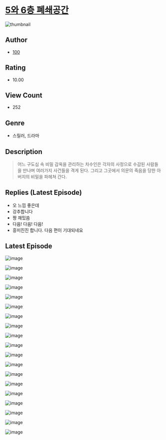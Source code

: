 # [5와 6층 폐쇄공간](https://comic.naver.com/challenge/list?titleId=810328)
![thumbnail](https://image-comic.pstatic.net/user_contents_data/challenge_comic/2023/05/23/240390/upload_3473509201848252262_480x623.jpeg)

## Author
- [100](https://comic.naver.com/artistTitle?id=240390)

## Rating
- 10.00

## View Count
- 252

## Genre
- 스릴러, 드라마

## Description
> 어느 구도심 속 비밀 감옥을 관리하는 차수인은 각자의 사정으로 수감된 사람들을 만나며 여러가지 사건들을 격게 된다. 그리고 그곳에서 의문의 죽음을 당한 아버지의 비밀을 파헤쳐 간다.

## Replies (Latest Episode)
- 오 느낌 좋은데
- 강추합니다
- 짱 재밌씀
- 다음! 다음! 다음!
- 흥미진진 합니다. 다음 편이 기대되네요

## Latest Episode
![image](https://image-comic.pstatic.net/user_contents_data/challenge_comic/2023/05/24/240390/upload_4121981338672915045.jpeg)

![image](https://image-comic.pstatic.net/user_contents_data/challenge_comic/2023/05/24/240390/upload_4122591571867952228.jpeg)

![image](https://image-comic.pstatic.net/user_contents_data/challenge_comic/2023/05/24/240390/upload_3618749379381835621.jpeg)

![image](https://image-comic.pstatic.net/user_contents_data/challenge_comic/2023/05/24/240390/upload_3487527963039458610.jpeg)

![image](https://image-comic.pstatic.net/user_contents_data/challenge_comic/2023/05/24/240390/upload_3473789757785531952.jpeg)

![image](https://image-comic.pstatic.net/user_contents_data/challenge_comic/2023/05/24/240390/upload_7291389804853475174.jpeg)

![image](https://image-comic.pstatic.net/user_contents_data/challenge_comic/2023/05/24/240390/upload_3978709708729508452.jpeg)

![image](https://image-comic.pstatic.net/user_contents_data/challenge_comic/2023/05/24/240390/upload_3546922696374826039.jpeg)

![image](https://image-comic.pstatic.net/user_contents_data/challenge_comic/2023/05/24/240390/upload_3546924895384581685.jpeg)

![image](https://image-comic.pstatic.net/user_contents_data/challenge_comic/2023/05/24/240390/upload_3691036776335619637.jpeg)

![image](https://image-comic.pstatic.net/user_contents_data/challenge_comic/2023/05/24/240390/upload_3991375855047762994.jpeg)

![image](https://image-comic.pstatic.net/user_contents_data/challenge_comic/2023/05/24/240390/upload_7291381893510292833.jpeg)

![image](https://image-comic.pstatic.net/user_contents_data/challenge_comic/2023/05/24/240390/upload_4049080427719637303.jpeg)

![image](https://image-comic.pstatic.net/user_contents_data/challenge_comic/2023/05/24/240390/upload_7148399198079509812.jpeg)

![image](https://image-comic.pstatic.net/user_contents_data/challenge_comic/2023/05/24/240390/upload_3904963050085704752.jpeg)

![image](https://image-comic.pstatic.net/user_contents_data/challenge_comic/2023/05/24/240390/upload_4049635676796445541.jpeg)

![image](https://image-comic.pstatic.net/user_contents_data/challenge_comic/2023/05/24/240390/upload_3703424981744498742.jpeg)

![image](https://image-comic.pstatic.net/user_contents_data/challenge_comic/2023/05/24/240390/upload_7147887039590118452.jpeg)

![image](https://image-comic.pstatic.net/user_contents_data/challenge_comic/2023/05/24/240390/upload_7233733389959051575.jpeg)
